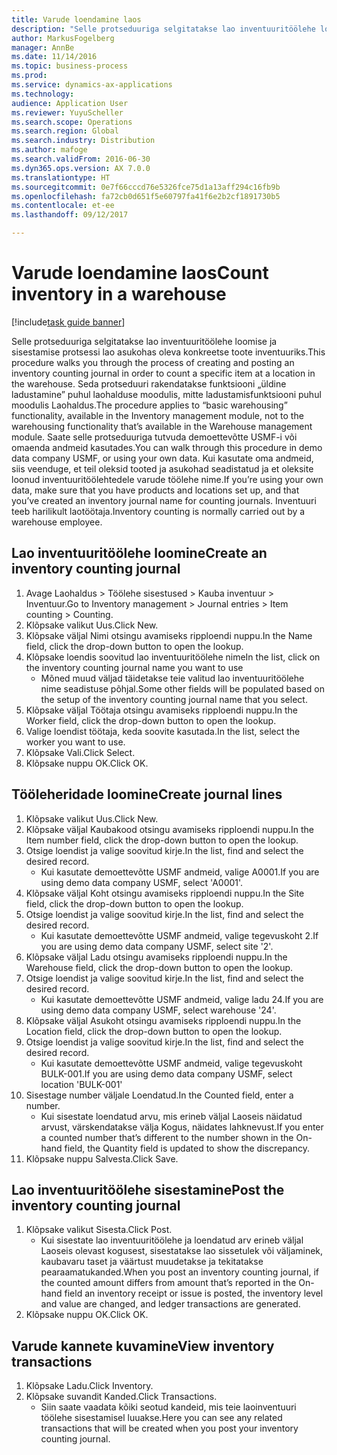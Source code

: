```yaml
---
title: Varude loendamine laos
description: "Selle protseduuriga selgitatakse lao inventuuritöölehe loomise ja sisestamise protsessi lao asukohas oleva konkreetse toote inventuuriks."
author: MarkusFogelberg
manager: AnnBe
ms.date: 11/14/2016
ms.topic: business-process
ms.prod: 
ms.service: dynamics-ax-applications
ms.technology: 
audience: Application User
ms.reviewer: YuyuScheller
ms.search.scope: Operations
ms.search.region: Global
ms.search.industry: Distribution
ms.author: mafoge
ms.search.validFrom: 2016-06-30
ms.dyn365.ops.version: AX 7.0.0
ms.translationtype: HT
ms.sourcegitcommit: 0e7f66cccd76e5326fce75d1a13aff294c16fb9b
ms.openlocfilehash: fa72cb0d651f5e60797fa41f6e2b2cf1891730b5
ms.contentlocale: et-ee
ms.lasthandoff: 09/12/2017

---
```

# <a name="count-inventory-in-a-warehouse"></a><span data-ttu-id="b71fc-103">Varude loendamine laos</span><span class="sxs-lookup"><span data-stu-id="b71fc-103">Count inventory in a warehouse</span></span>

[!include[task guide banner](../../includes/task-guide-banner.md)]

<span data-ttu-id="b71fc-104">Selle protseduuriga selgitatakse lao inventuuritöölehe loomise ja sisestamise protsessi lao asukohas oleva konkreetse toote inventuuriks.</span><span class="sxs-lookup"><span data-stu-id="b71fc-104">This procedure walks you through the process of creating and posting an inventory counting journal in order to count a specific item at a location in the warehouse.</span></span> <span data-ttu-id="b71fc-105">Seda protseduuri rakendatakse funktsiooni „üldine ladustamine” puhul laohalduse moodulis, mitte ladustamisfunktsiooni puhul moodulis Laohaldus.</span><span class="sxs-lookup"><span data-stu-id="b71fc-105">The procedure applies to “basic warehousing” functionality, available in the Inventory management module, not to the warehousing functionality that’s available in the Warehouse management module.</span></span> <span data-ttu-id="b71fc-106">Saate selle protseduuriga tutvuda demoettevõtte USMF-i või omaenda andmeid kasutades.</span><span class="sxs-lookup"><span data-stu-id="b71fc-106">You can walk through this procedure in demo data company USMF, or using your own data.</span></span> <span data-ttu-id="b71fc-107">Kui kasutate oma andmeid, siis veenduge, et teil oleksid tooted ja asukohad seadistatud ja et oleksite loonud inventuuritöölehtedele varude töölehe nime.</span><span class="sxs-lookup"><span data-stu-id="b71fc-107">If you’re using your own data, make sure that you have products and locations set up, and that you’ve created an inventory journal name for counting journals.</span></span> <span data-ttu-id="b71fc-108">Inventuuri teeb harilikult laotöötaja.</span><span class="sxs-lookup"><span data-stu-id="b71fc-108">Inventory counting is normally carried out by a warehouse employee.</span></span>


## <a name="create-an-inventory-counting-journal"></a><span data-ttu-id="b71fc-109">Lao inventuuritöölehe loomine</span><span class="sxs-lookup"><span data-stu-id="b71fc-109">Create an inventory counting journal</span></span>
1. <span data-ttu-id="b71fc-110">Avage Laohaldus > Töölehe sisestused > Kauba inventuur > Inventuur.</span><span class="sxs-lookup"><span data-stu-id="b71fc-110">Go to Inventory management > Journal entries > Item counting > Counting.</span></span>
2. <span data-ttu-id="b71fc-111">Klõpsake valikut Uus.</span><span class="sxs-lookup"><span data-stu-id="b71fc-111">Click New.</span></span>
3. <span data-ttu-id="b71fc-112">Klõpsake väljal Nimi otsingu avamiseks ripploendi nuppu.</span><span class="sxs-lookup"><span data-stu-id="b71fc-112">In the Name field, click the drop-down button to open the lookup.</span></span>
4. <span data-ttu-id="b71fc-113">Klõpsake loendis soovitud lao inventuuritöölehe nime</span><span class="sxs-lookup"><span data-stu-id="b71fc-113">In the list, click on the inventory counting journal name you want to use</span></span>
    * <span data-ttu-id="b71fc-114">Mõned muud väljad täidetakse teie valitud lao inventuuritöölehe nime seadistuse põhjal.</span><span class="sxs-lookup"><span data-stu-id="b71fc-114">Some other fields will be populated based on the setup of the inventory counting journal name that you select.</span></span>  
5. <span data-ttu-id="b71fc-115">Klõpsake väljal Töötaja otsingu avamiseks ripploendi nuppu.</span><span class="sxs-lookup"><span data-stu-id="b71fc-115">In the Worker field, click the drop-down button to open the lookup.</span></span>
6. <span data-ttu-id="b71fc-116">Valige loendist töötaja, keda soovite kasutada.</span><span class="sxs-lookup"><span data-stu-id="b71fc-116">In the list, select the worker you want to use.</span></span>
7. <span data-ttu-id="b71fc-117">Klõpsake Vali.</span><span class="sxs-lookup"><span data-stu-id="b71fc-117">Click Select.</span></span>
8. <span data-ttu-id="b71fc-118">Klõpsake nuppu OK.</span><span class="sxs-lookup"><span data-stu-id="b71fc-118">Click OK.</span></span>

## <a name="create-journal-lines"></a><span data-ttu-id="b71fc-119">Tööleheridade loomine</span><span class="sxs-lookup"><span data-stu-id="b71fc-119">Create journal lines</span></span>
1. <span data-ttu-id="b71fc-120">Klõpsake valikut Uus.</span><span class="sxs-lookup"><span data-stu-id="b71fc-120">Click New.</span></span>
2. <span data-ttu-id="b71fc-121">Klõpsake väljal Kaubakood otsingu avamiseks ripploendi nuppu.</span><span class="sxs-lookup"><span data-stu-id="b71fc-121">In the Item number field, click the drop-down button to open the lookup.</span></span>
3. <span data-ttu-id="b71fc-122">Otsige loendist ja valige soovitud kirje.</span><span class="sxs-lookup"><span data-stu-id="b71fc-122">In the list, find and select the desired record.</span></span>
    * <span data-ttu-id="b71fc-123">Kui kasutate demoettevõtte USMF andmeid, valige A0001.</span><span class="sxs-lookup"><span data-stu-id="b71fc-123">If you are using demo data company USMF, select 'A0001'.</span></span>  
4. <span data-ttu-id="b71fc-124">Klõpsake väljal Koht otsingu avamiseks ripploendi nuppu.</span><span class="sxs-lookup"><span data-stu-id="b71fc-124">In the Site field, click the drop-down button to open the lookup.</span></span>
5. <span data-ttu-id="b71fc-125">Otsige loendist ja valige soovitud kirje.</span><span class="sxs-lookup"><span data-stu-id="b71fc-125">In the list, find and select the desired record.</span></span>
    * <span data-ttu-id="b71fc-126">Kui kasutate demoettevõtte USMF andmeid, valige tegevuskoht 2.</span><span class="sxs-lookup"><span data-stu-id="b71fc-126">If you are using demo data company USMF, select site '2'.</span></span>  
6. <span data-ttu-id="b71fc-127">Klõpsake väljal Ladu otsingu avamiseks ripploendi nuppu.</span><span class="sxs-lookup"><span data-stu-id="b71fc-127">In the Warehouse field, click the drop-down button to open the lookup.</span></span>
7. <span data-ttu-id="b71fc-128">Otsige loendist ja valige soovitud kirje.</span><span class="sxs-lookup"><span data-stu-id="b71fc-128">In the list, find and select the desired record.</span></span>
    * <span data-ttu-id="b71fc-129">Kui kasutate demoettevõtte USMF andmeid, valige ladu 24.</span><span class="sxs-lookup"><span data-stu-id="b71fc-129">If you are using demo data company USMF, select warehouse '24'.</span></span>  
8. <span data-ttu-id="b71fc-130">Klõpsake väljal Asukoht otsingu avamiseks ripploendi nuppu.</span><span class="sxs-lookup"><span data-stu-id="b71fc-130">In the Location field, click the drop-down button to open the lookup.</span></span>
9. <span data-ttu-id="b71fc-131">Otsige loendist ja valige soovitud kirje.</span><span class="sxs-lookup"><span data-stu-id="b71fc-131">In the list, find and select the desired record.</span></span>
    * <span data-ttu-id="b71fc-132">Kui kasutate demoettevõtte USMF andmeid, valige tegevuskoht BULK-001.</span><span class="sxs-lookup"><span data-stu-id="b71fc-132">If you are using demo data company USMF, select location 'BULK-001'</span></span>  
10. <span data-ttu-id="b71fc-133">Sisestage number väljale Loendatud.</span><span class="sxs-lookup"><span data-stu-id="b71fc-133">In the Counted field, enter a number.</span></span>
    * <span data-ttu-id="b71fc-134">Kui sisestate loendatud arvu, mis erineb väljal Laoseis näidatud arvust, värskendatakse välja Kogus, näidates lahknevust.</span><span class="sxs-lookup"><span data-stu-id="b71fc-134">If you enter a counted number that’s different to the number shown in the On-hand field, the Quantity field is updated to show the discrepancy.</span></span>  
11. <span data-ttu-id="b71fc-135">Klõpsake nuppu Salvesta.</span><span class="sxs-lookup"><span data-stu-id="b71fc-135">Click Save.</span></span>

## <a name="post-the-inventory-counting-journal"></a><span data-ttu-id="b71fc-136">Lao inventuuritöölehe sisestamine</span><span class="sxs-lookup"><span data-stu-id="b71fc-136">Post the inventory counting journal</span></span>
1. <span data-ttu-id="b71fc-137">Klõpsake valikut Sisesta.</span><span class="sxs-lookup"><span data-stu-id="b71fc-137">Click Post.</span></span>
    * <span data-ttu-id="b71fc-138">Kui sisestate lao inventuuritöölehe ja loendatud arv erineb väljal Laoseis olevast kogusest, sisestatakse lao sissetulek või väljaminek, kaubavaru taset ja väärtust muudetakse ja tekitatakse pearaamatukanded.</span><span class="sxs-lookup"><span data-stu-id="b71fc-138">When you post an inventory counting journal, if the counted amount differs from amount that’s reported in the On-hand field an inventory receipt or issue is posted, the inventory level and value are changed, and ledger transactions are generated.</span></span>  
2. <span data-ttu-id="b71fc-139">Klõpsake nuppu OK.</span><span class="sxs-lookup"><span data-stu-id="b71fc-139">Click OK.</span></span>

## <a name="view-inventory-transactions"></a><span data-ttu-id="b71fc-140">Varude kannete kuvamine</span><span class="sxs-lookup"><span data-stu-id="b71fc-140">View inventory transactions</span></span>
1. <span data-ttu-id="b71fc-141">Klõpsake Ladu.</span><span class="sxs-lookup"><span data-stu-id="b71fc-141">Click Inventory.</span></span>
2. <span data-ttu-id="b71fc-142">Klõpsake suvandit Kanded.</span><span class="sxs-lookup"><span data-stu-id="b71fc-142">Click Transactions.</span></span>
    * <span data-ttu-id="b71fc-143">Siin saate vaadata kõiki seotud kandeid, mis teie laoinventuuri töölehe sisestamisel luuakse.</span><span class="sxs-lookup"><span data-stu-id="b71fc-143">Here you can see any related transactions that will be created when you post your inventory counting journal.</span></span>   

